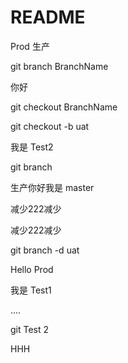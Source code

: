 # README

Prod 生产

git branch BranchName

你好

git checkout BranchName



git checkout -b uat

我是 Test2

git branch

生产你好我是 master

减少222减少

减少222减少

git branch -d uat

Hello Prod

我是 Test1

....

git Test 2

HHH